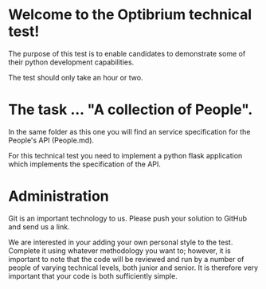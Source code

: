 # Welcome to the Optibrium technical test!

The purpose of this test is to enable candidates to demonstrate some of their python development capabilities.

The test should only take an hour or two.

# The task ... "A collection of People".

In the same folder as this one you will find an service specification for the People's API (People.md).

For this technical test you need to implement a python flask application which implements the specification of the API.

# Administration

Git is an important technology to us. Please push your solution to GitHub and send us a link.

We are interested in your adding your own personal style to the test. Complete it using whatever methodology you want to; however, it is important to note that the code will be reviewed and run by a number of people of varying technical levels, both junior and senior. It is therefore very important that your code is both sufficiently simple.

